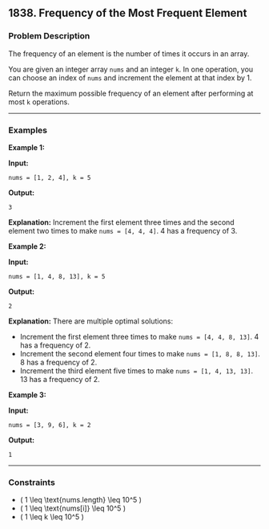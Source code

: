 ## 1838. Frequency of the Most Frequent Element

### Problem Description

The frequency of an element is the number of times it occurs in an array.

You are given an integer array `nums` and an integer `k`. In one operation, you can choose an index of `nums` and increment the element at that index by 1.

Return the maximum possible frequency of an element after performing at most `k` operations.

---

### Examples

**Example 1:**

**Input:** 
``` 
nums = [1, 2, 4], k = 5 
```
**Output:** 
```
3 
```
**Explanation:** 
Increment the first element three times and the second element two times to make `nums = [4, 4, 4]`.
4 has a frequency of 3.

**Example 2:**

**Input:** 
``` 
nums = [1, 4, 8, 13], k = 5 
```
**Output:** 
```
2 
```
**Explanation:** 
There are multiple optimal solutions:
- Increment the first element three times to make `nums = [4, 4, 8, 13]`. 4 has a frequency of 2.
- Increment the second element four times to make `nums = [1, 8, 8, 13]`. 8 has a frequency of 2.
- Increment the third element five times to make `nums = [1, 4, 13, 13]`. 13 has a frequency of 2.

**Example 3:**

**Input:** 
``` 
nums = [3, 9, 6], k = 2 
```
**Output:** 
```
1 
```

---

### Constraints

- \( 1 \leq \text{nums.length} \leq 10^5 \)
- \( 1 \leq \text{nums[i]} \leq 10^5 \)
- \( 1 \leq k \leq 10^5 \)
